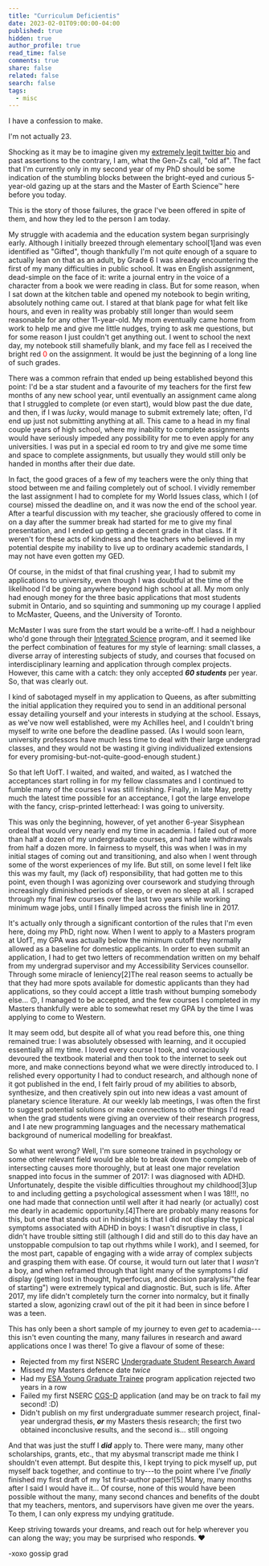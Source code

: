```yaml
---
title: "Curriculum Deficientis"
date: 2023-02-01T09:00:00-04:00
published: true
hidden: true
author_profile: true
read_time: false
comments: true
share: false
related: false
search: false
tags:
  - misc
---
```


I have a confession to make.

I'm not actually 23.

Shocking as it may be to imagine given my [extremely legit twitter bio](https://www.twitter.com/europamilkshake) and past assertions to the contrary, I am, what the Gen-Zs call, "old af". The fact that I'm currently only in my second year of my PhD should be some indication of the stumbling blocks between the bright-eyed and curious 5-year-old gazing up at the stars and the Master of Earth Science™ here before you today.

This is the story of those failures, the grace I've been offered in spite of them, and how they led to the person I am today.

My struggle with academia and the education system began surprisingly early. Although I initially breezed through elementary school<span class="ref"><span class="refnum">[1]</span><span class="refbody">and was even identified as "Gifted", though thankfully I'm not _quite_ enough of a square to actually lean on that as an adult</span></span>, by Grade 6 I was already encountering the first of my many difficulties in public school. It was en English assignment, dead-simple on the face of it: write a journal entry in the voice of a character from a book we were reading in class. But for some reason, when I sat down at the kitchen table and opened my notebook to begin writing, absolutely nothing came out. I stared at that blank page for what felt like hours, and even in reality was probably still longer than would seem reasonable for any other 11-year-old. My mom eventually came home from work to help me and give me little nudges, trying to ask me questions, but for some reason I just couldn't get anything out. I went to school the next day, my notebook still shamefully blank, and my face fell as I received the bright red <span style="color:red">0</span> on the assignment. It would be just the beginning of a long line of such grades.

There was a common refrain that ended up being established beyond this point: I'd be a star student and a favourite of my teachers for the first few months of any new school year, until eventually an assignment came along that I struggled to complete (or even start), would blow past the due date, and then, if I was _lucky_, would manage to submit extremely late; often, I'd end up just not submitting anything at all. This came to a head in my final couple years of high school, where my inability to complete assignments would have seriously impeded any possibility for me to even apply for any universities. I was put in a special ed room to try and give me some time and space to complete assignments, but usually they would still only be handed in months after their due date.

In fact, the good graces of a few of my teachers were the only thing that stood between me and failing completely out of school. I vividly remember the last assignment I had to complete for my World Issues class, which I (of course) missed the deadline on, and it was now the end of the school year. After a tearful discussion with my teacher, she graciously offered to come in on a day after the summer break had started for me to give my final presentation, and I ended up getting a decent grade in that class. If it weren't for these acts of kindness and the teachers who believed in my potential despite my inability to live up to ordinary academic standards, I may not have even gotten my GED.

Of course, in the midst of that final crushing year, I had to submit my applications to university, even though I was doubtful at the time of the likelihood I'd be going anywhere beyond high school at all. My mom only had enough money for the three basic applications that most students submit in Ontario, and so squinting and summoning up my courage I applied to McMaster, Queens, and the University of Toronto.

McMaster I was sure from the start would be a write-off. I had a neighbour who'd gone through their [Integrated Science](https://www.science.mcmaster.ca/sis/undergraduate/isci.html) program, and it seemed like the perfect combination of features for my style of learning: small classes, a diverse array of interesting subjects of study, and courses that focused on interdisciplinary learning and application through complex projects. However, this came with a catch: they only accepted **_60 students_** per year. So, that was clearly out.

I kind of sabotaged myself in my application to Queens, as after submitting the initial application they required you to send in an additional personal essay detailing yourself and your interests in studying at the school. Essays, as we've now well established, were my Achilles heel, and I couldn't bring myself to write one before the deadline passed. (As I would soon learn, university professors have much less time to deal with their large undergrad classes, and they would not be wasting it giving individualized extensions for every promising-but-not-quite-good-enough student.)

So that left UofT. I waited, and waited, and waited, as I watched the acceptances start rolling in for my fellow classmates and I continued to fumble many of the courses I was still finishing. Finally, in late May, pretty much the latest time possible for an acceptance, I got the large envelope with the fancy, crisp-printed letterhead: I was going to university.

This was only the beginning, however, of yet another 6-year Sisyphean ordeal that would very nearly end my time in academia. I failed out of more than half a dozen of my undergraduate courses, and had late withdrawals from half a dozen more. In fairness to myself, this was when I was in my initial stages of coming out and transitioning, and also when I went through some of the worst experiences of my life. But still, on some level I felt like this was my fault, my (lack of) responsibility, that had gotten me to this point, even though I was agonizing over coursework and studying through increasingly diminished periods of sleep, or even no sleep at all. I scraped through my final few courses over the last two years while working minimum wage jobs, until I finally limped across the finish line in 2017.

It's actually only through a significant contortion of the rules that I'm even here, doing my PhD, right now. When I went to apply to a Masters program at UofT, my GPA was actually below the minimum cutoff they normally allowed as a baseline for domestic applicants. In order to even submit an application, I had to get two letters of recommendation written on my behalf from my undergrad supervisor and my Accessibility Services counsellor. Through some miracle of leniency<span class="ref"><span class="refnum">[2]</span><span class="refbody">The real reason seems to actually be that they had more spots available for domestic applicants than they had applications, so they could accept a little trash without bumping somebody else... 🙃</span></span>, I managed to be accepted, and the few courses I completed in my Masters thankfully were able to somewhat reset my GPA by the time I was applying to come to Western.

It may seem odd, but despite all of what you read before this, one thing remained true: I was absolutely obsessed with learning, and it occupied essentially all my time. I loved every course I took, and voraciously devoured the textbook material and then took to the internet to seek out more, and make connections beyond what we were directly introduced to. I relished every opportunity I had to conduct research, and although none of it got published in the end, I felt fairly proud of my abilities to absorb, synthesize, and then creatively spin out into new ideas a vast amount of planetary science literature. At our weekly lab meetings, I was often the first to suggest potential solutions or make connections to other things I'd read when the grad students were giving an overview of their research progress, and I ate new programming languages and the necessary mathematical background of numerical modelling for breakfast.

So what went wrong? Well, I'm sure someone trained in psychology or some other relevant field would be able to break down the complex web of intersecting causes more thoroughly, but at least one major revelation snapped into focus in the summer of 2017: I was diagnosed with ADHD. Unfortunately, despite the visible difficulties throughout my childhood<span class="ref"><span class="refnum">[3]</span><span class="refbody">up to and including getting a psychological assessment when I was 18!!!</span></span>, no one had made that connection until well after it had nearly (or actually) cost me dearly in academic opportunity.<span class="ref"><span class="refnum">[4]</span><span class="refbody">There are probably many reasons for this, but one that stands out in hindsight is that I did not display the typical symptoms associated with ADHD in boys: I wasn't disruptive in class, I didn't have trouble sitting still (although I did and still do to this day have an unstoppable compulsion to tap out rhythms while I work), and I seemed, for the most part, capable of engaging with a wide array of complex subjects and grasping them with ease. Of course, it would turn out later that I _wasn't_ a boy, and when reframed through that light many of the symptoms I _did_ display (getting lost in thought, hyperfocus, and decision paralysis/"the fear of starting") were extremely typical and diagnostic.</span></span> But, such is life. After 2017, my life didn't completely turn the corner into normalcy, but it finally started a slow, agonizing crawl out of the pit it had been in since before I was a teen.

This has only been a short sample of my journey to even _get_ to academia---this isn't even counting the many, many failures in research and award applications once I was there! To give a flavour of some of these:
  * Rejected from my first NSERC [Undergraduate Student Research Award](https://www.nserc-crsng.gc.ca/students-etudiants/ug-pc/usra-brpc_eng.asp)
  * Missed my Masters defence date _twice_
  * Had my [ESA Young Graduate Trainee](https://www.esa.int/About_Us/Careers_at_ESA/Graduates_Young_Graduate_Trainees) program application rejected two years in a row
  * Failed my first NSERC [CGS-D](https://www.nserc-crsng.gc.ca/students-etudiants/pg-cs/cgsd-bescd_eng.asp) application (and may be on track to fail my second! :D)
  * Didn't publish on my first undergraduate summer research project, final-year undergrad thesis, **_or_** my Masters thesis research; the first two obtained inconclusive results, and the second is... still ongoing

And that was just the stuff I **_did_** apply to. There were many, many other scholarships, grants, etc., that my abysmal transcript made me think I shouldn't even attempt. But despite this, I kept trying to pick myself up, put myself back together, and continue to try---to the point where I've _finally_ finished my first draft of my 1st first-author paper!<span class="ref"><span class="refnum">[5]</span><span class="refbody"> Many, many months after I said I would have it...</span></span> Of course, none of this would have been possible without the many, many second chances and benefits of the doubt that my teachers, mentors, and supervisors have given me over the years. To them, I can only express my undying gratitude.

Keep striving towards your dreams, and reach out for help wherever you can along the way; you may be surprised who responds. ❤️

-xoxo gossip grad




